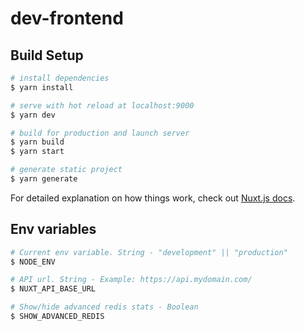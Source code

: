 # dev-frontend

## Build Setup

```bash
# install dependencies
$ yarn install

# serve with hot reload at localhost:9000
$ yarn dev

# build for production and launch server
$ yarn build
$ yarn start

# generate static project
$ yarn generate
```

For detailed explanation on how things work, check out [Nuxt.js docs](https://nuxtjs.org).


## Env variables
```bash
# Current env variable. String - "development" || "production"
$ NODE_ENV

# API url. String - Example: https://api.mydomain.com/
$ NUXT_API_BASE_URL

# Show/hide advanced redis stats - Boolean
$ SHOW_ADVANCED_REDIS
```

##
